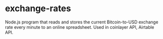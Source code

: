 # exchange-rates
Node.js program that reads and stores the current Bitcoin-to-USD exchange rate every minute to an online spreadsheet.
Used in coinlayer API, Airtable API.
